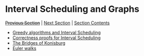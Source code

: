 # Interval Scheduling and Graphs <!-- omit in toc -->

[~~Previous Section~~][prev] | [Next Section][next] | [Section Contents][index]

[prev]: ./
[next]: ./
[index]: ./index

- [Greedy algorithms and Interval Scheduling](./01induction.md)
- [Correctness proofs for Interval Scheduling](./02onotation.md)
- [The Bridges of Konisburg]()
- [Euler walks]()
